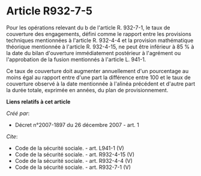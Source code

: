 # Article R932-7-5

Pour les opérations relevant du b de l'article R. 932-7-1, le taux de couverture des engagements, défini comme le rapport
entre les provisions techniques mentionnées à l'article R. 932-4-4 et la provision mathématique théorique mentionnée à
l'article R. 932-4-15, ne peut être inférieur à 85 % à la date du bilan d'ouverture immédiatement postérieur à l'agrément ou
l'approbation de la fusion mentionnés à l'article L. 941-1. 

Ce taux de couverture doit augmenter annuellement d'un pourcentage au moins égal au rapport entre d'une part la différence
entre 100 et le taux de couverture observé à la date mentionnée à l'alinéa précédent et d'autre part la durée totale,
exprimée en années, du plan de provisionnement.

**Liens relatifs à cet article**

_Créé par_:

  - Décret n°2007-1897 du 26 décembre 2007 - art. 1

_Cite_:

  - Code de la sécurité sociale. - art. L941-1 (V)
  - Code de la sécurité sociale. - art. R932-4-15 (V)
  - Code de la sécurité sociale. - art. R932-4-4 (V)
  - Code de la sécurité sociale. - art. R932-7-1 (V)
